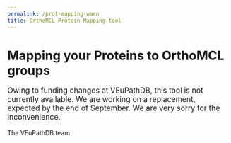 ```yaml
---
permalink: /prot-mapping-warn
title: OrthoMCL Protein Mapping tool
---
```


<h1>Mapping your Proteins to OrthoMCL groups</h1>

<div class="static-content">

<p style="font-size:120%">
Owing to funding changes at VEuPathDB, this tool is not currently available.
We are working on a replacement, expected by the end of September. We are very sorry for the inconvenience.
</p>
<p>
The VEuPathDB team
</p>
</div>
